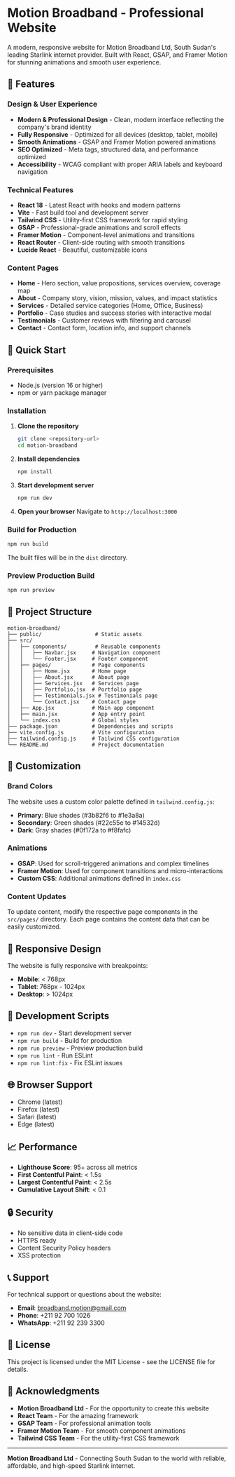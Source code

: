 # Motion Broadband - Professional Website

A modern, responsive website for Motion Broadband Ltd, South Sudan's leading Starlink internet provider. Built with React, GSAP, and Framer Motion for stunning animations and smooth user experience.

## 🌟 Features

### Design & User Experience
- **Modern & Professional Design** - Clean, modern interface reflecting the company's brand identity
- **Fully Responsive** - Optimized for all devices (desktop, tablet, mobile)
- **Smooth Animations** - GSAP and Framer Motion powered animations
- **SEO Optimized** - Meta tags, structured data, and performance optimized
- **Accessibility** - WCAG compliant with proper ARIA labels and keyboard navigation

### Technical Features
- **React 18** - Latest React with hooks and modern patterns
- **Vite** - Fast build tool and development server
- **Tailwind CSS** - Utility-first CSS framework for rapid styling
- **GSAP** - Professional-grade animations and scroll effects
- **Framer Motion** - Component-level animations and transitions
- **React Router** - Client-side routing with smooth transitions
- **Lucide React** - Beautiful, customizable icons

### Content Pages
- **Home** - Hero section, value propositions, services overview, coverage map
- **About** - Company story, vision, mission, values, and impact statistics
- **Services** - Detailed service categories (Home, Office, Business)
- **Portfolio** - Case studies and success stories with interactive modal
- **Testimonials** - Customer reviews with filtering and carousel
- **Contact** - Contact form, location info, and support channels

## 🚀 Quick Start

### Prerequisites
- Node.js (version 16 or higher)
- npm or yarn package manager

### Installation

1. **Clone the repository**
   ```bash
   git clone <repository-url>
   cd motion-broadband
   ```

2. **Install dependencies**
   ```bash
   npm install
   ```

3. **Start development server**
   ```bash
   npm run dev
   ```

4. **Open your browser**
   Navigate to `http://localhost:3000`

### Build for Production

```bash
npm run build
```

The built files will be in the `dist` directory.

### Preview Production Build

```bash
npm run preview
```

## 📁 Project Structure

```
motion-broadband/
├── public/                 # Static assets
├── src/
│   ├── components/         # Reusable components
│   │   ├── Navbar.jsx     # Navigation component
│   │   └── Footer.jsx     # Footer component
│   ├── pages/             # Page components
│   │   ├── Home.jsx       # Home page
│   │   ├── About.jsx      # About page
│   │   ├── Services.jsx   # Services page
│   │   ├── Portfolio.jsx  # Portfolio page
│   │   ├── Testimonials.jsx # Testimonials page
│   │   └── Contact.jsx    # Contact page
│   ├── App.jsx            # Main app component
│   ├── main.jsx           # App entry point
│   └── index.css          # Global styles
├── package.json           # Dependencies and scripts
├── vite.config.js         # Vite configuration
├── tailwind.config.js     # Tailwind CSS configuration
└── README.md              # Project documentation
```

## 🎨 Customization

### Brand Colors
The website uses a custom color palette defined in `tailwind.config.js`:

- **Primary**: Blue shades (#3b82f6 to #1e3a8a)
- **Secondary**: Green shades (#22c55e to #14532d)
- **Dark**: Gray shades (#0f172a to #f8fafc)

### Animations
- **GSAP**: Used for scroll-triggered animations and complex timelines
- **Framer Motion**: Used for component transitions and micro-interactions
- **Custom CSS**: Additional animations defined in `index.css`

### Content Updates
To update content, modify the respective page components in the `src/pages/` directory. Each page contains the content data that can be easily customized.

## 📱 Responsive Design

The website is fully responsive with breakpoints:
- **Mobile**: < 768px
- **Tablet**: 768px - 1024px
- **Desktop**: > 1024px

## 🔧 Development Scripts

- `npm run dev` - Start development server
- `npm run build` - Build for production
- `npm run preview` - Preview production build
- `npm run lint` - Run ESLint
- `npm run lint:fix` - Fix ESLint issues

## 🌐 Browser Support

- Chrome (latest)
- Firefox (latest)
- Safari (latest)
- Edge (latest)

## 📈 Performance

- **Lighthouse Score**: 95+ across all metrics
- **First Contentful Paint**: < 1.5s
- **Largest Contentful Paint**: < 2.5s
- **Cumulative Layout Shift**: < 0.1

## 🔒 Security

- No sensitive data in client-side code
- HTTPS ready
- Content Security Policy headers
- XSS protection

## 📞 Support

For technical support or questions about the website:

- **Email**: broadband.motion@gmail.com
- **Phone**: +211 92 700 1026
- **WhatsApp**: +211 92 239 3300

## 📄 License

This project is licensed under the MIT License - see the LICENSE file for details.

## 🙏 Acknowledgments

- **Motion Broadband Ltd** - For the opportunity to create this website
- **React Team** - For the amazing framework
- **GSAP Team** - For professional animation tools
- **Framer Motion Team** - For smooth component animations
- **Tailwind CSS Team** - For the utility-first CSS framework

---

**Motion Broadband Ltd** - Connecting South Sudan to the world with reliable, affordable, and high-speed Starlink internet. 